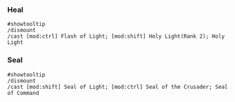 ### Heal
```
#showtooltip
/dismount
/cast [mod:ctrl] Flash of Light; [mod:shift] Holy Light(Rank 2); Holy Light
```

### Seal
```
#showtooltip
/dismount
/cast [mod:shift] Seal of Light; [mod:ctrl] Seal of the Crusader; Seal of Command
```

